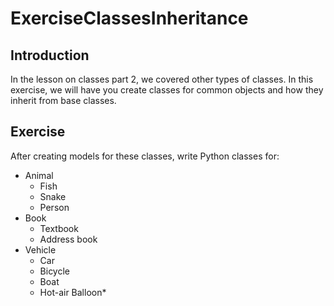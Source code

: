 # ExerciseClassesInheritance
 
## Introduction
In the lesson on classes part 2, we covered other types of classes. In this exercise, we will have you create classes for common objects and how they inherit from base classes.

## Exercise
After creating models for these classes, write Python classes for:

* Animal
  * Fish
  * Snake
  * Person
* Book
  * Textbook
  * Address book
* Vehicle
  * Car
  * Bicycle
  * Boat
  * Hot-air Balloon*